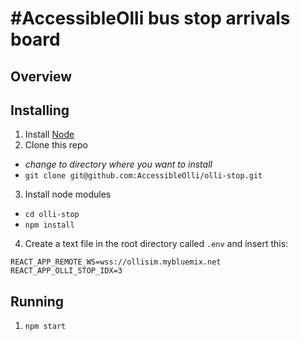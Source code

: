 # #AccessibleOlli bus stop arrivals board

## Overview

## Installing

1. Install [Node](https://nodejs.org)
2. Clone this repo
  - *change to directory where you want to install*
  - `git clone git@github.com:AccessibleOlli/olli-stop.git`
3. Install node modules
  - `cd olli-stop`
  - `npm install`
4. Create a text file in the root directory called `.env` and insert this:

```
REACT_APP_REMOTE_WS=wss://ollisim.mybluemix.net
REACT_APP_OLLI_STOP_IDX=3
```

## Running

1. `npm start`